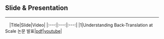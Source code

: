 ## Slide & Presentation
---------------------------

　|Title|Slide|Video|
|:---:|:---:|:---:|
|1|Understanding Back-Translation at Scale 논문 발표|[pdf]()|[youtube](https://youtu.be/htzBkroOLg4)|
